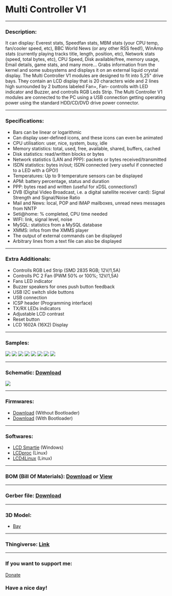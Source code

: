 # Multi Controller V1

---

### Description:

It can display: Everest stats, Speedfan stats, MBM stats (your CPU temp, fan/cooler speed, etc), BBC World News (or any other RSS feed!), WinAmp stats (currently playing tracks title, length, position, etc), Network stats (speed, total bytes, etc), CPU Speed, Disk available/free, memory usage, Email details, game stats, and many more...
Grabs information from the kernel and some subsystems and displays it on an external liquid crystal display.
The Multi Controller V1 modules are designed to fit into 5,25" drive bays. They contain an LCD display that is 20 characters wide and 2 lines high surrounded by 2 buttons labeled Fan+, Fan- controlls with LED indicator and Buzzer, and controlls RGB Leds Strip.
The Multi Controller V1 modules are connected to the PC using a USB connection getting operating power using the standard HDD/CD/DVD drive power connector.

---

### Specifications:

- Bars can be linear or logarithmic
- Can display user-defined icons, and these icons can even be animated
- CPU utilisation: user, nice, system, busy, idle
- Memory statistics: total, used, free, available, shared, buffers, cached
- Disk statistics: read/written blocks or bytes
- Network statistics (LAN and PPP): packets or bytes received/transmitted
- ISDN statistics: bytes in/out; ISDN connected (very useful if connected to a LED with a GPO!)
- Temperatures: Up to 9 temperature sensors can be displayed
- APM: battery percentage, status and duration
- PPP: bytes read and written (useful for xDSL connections!)
- DVB (Digital Video Broadcast, i.e. a digital satellite receiver card): Signal Strength and Signal/Noise Ratio
- Mail and News: local, POP and IMAP mailboxes, unread news messages from NNTP
- Seti@home: % completed, CPU time needed
- WIFI: link, signal level, noise
- MySQL: statistics from a MySQL database
- XMMS: infos from the XMMS player
- The output of external commands can be displayed
- Arbitrary lines from a text file can also be displayed

---

### Extra Additionals:

- Controlls RGB Led Strip (SMD 2835 RGB; 12V/1,5A)
- Controlls PC 2 Fan (PWM 50% or 100%; 12V/1,5A)
- Fans LED indicator
- Buzzer speakers for ones push button feedback
- USB I2C switch slide buttons
- USB connection
- ICSP header (Programming interface)
- TX/RX LEDs indicators
- Adjustable LCD contrast
- Reset button
- LCD 1602A (16X2) Display

---

### Samples:

![](https://github.com/drcyberg/Multi_Controller_V1/blob/master/Documents/1.jpg)
![](https://github.com/drcyberg/Multi_Controller_V1/blob/master/Documents/2.jpg)
![](https://github.com/drcyberg/Multi_Controller_V1/blob/master/Documents/3.jpg)
![](https://github.com/drcyberg/Multi_Controller_V1/blob/master/Documents/8.jpg)
![](https://github.com/drcyberg/Multi_Controller_V1/blob/master/Documents/7.jpg)
![](https://github.com/drcyberg/Multi_Controller_V1/blob/master/Documents/6.jpg)
![](https://github.com/drcyberg/Multi_Controller_V1/blob/master/Documents/5.jpg)
![](https://github.com/drcyberg/Multi_Controller_V1/blob/master/Documents/9.jpg)

---

### Schematic: [Download](https://github.com/drcyberg/Multi_Controller_V1/blob/master/Documents/multi_controller.pdf "Download")

![](https://github.com/drcyberg/Multi_Controller_V1/blob/master/Documents/4.jpg)

---

### Firmwares:

- [Download](https://github.com/drcyberg/Multi_Controller_V1/blob/master/Firmwares/multi_controller.hex "Firmware") (Without Bootloader)
- [Download](https://github.com/drcyberg/Multi_Controller_V1/blob/master/Firmwares/multi_controller_with_bootloader.hex "Firmware") (With Bootloader)

---

### Softwares:

- [LCD Smartie](http://lcdsmartie.sourceforge.net/ "LCD Smartie") (Windows)
- [LCDproc](http://lcdproc.omnipotent.net/ "LCDproc") (Linux)
- [LCD4Linux](https://lcd4linux.bulix.org/ "LCD4Linux") (Linux)

---

### BOM (Bill Of Materials): [Download](https://github.com/drcyberg/Multi_Controller_V1/blob/master/Documents/multi_controller.xlsx "Link") or [View](https://sheet.zoho.eu/sheet/published.do?rid=42dfb586242982b99419fac733a2e80385b53 "View")

---

### Gerber file: [Download](https://github.com/drcyberg/Multi_Controller_V1/blob/master/Manufacturing/multi_controller.zip "Download")

---

### 3D Model:

- [Bay](https://github.com/drcyberg/Multi_Controller_V1/blob/master/stl/multi_controller.stl "Bay")

---

### Thingiverse: [Link](https://www.thingiverse.com/thing:4270109 "Link")

---

### If you want to support me:

[Donate](https://www.paypal.me/Kunee82 "Donate")

### Have a nice day!
